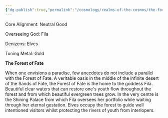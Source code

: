 ```yaml
---
{"dg-publish":true,"permalink":"/cosmology/realms-of-the-cosmos/the-forest-of-fate/the-forest-of-fate/"}
---
```


Core Alignment: Neutral Good

Overseeing God: Fila

Denizens: Elves

Tuning Metal: Gold

 **The Forest of Fate**

When one envisions a paradise, few anecdotes do not include a parallel with the Forest of Fate. A veritable oasis in the middle of the infinite desert of the Sands of Fate, the Forest of Fate is the home to the goddess Fila. Beautiful clear waters that can restore one's youth flow throughout the forest and from which beautiful evergreen trees grow. In the very centre is the Shining Palace from which Fila oversees her portfolio while waiting through her eternal gestation. Elves occupy the forest to guide well intentioned visitors whilst protecting the rivers of youth from interlopers.